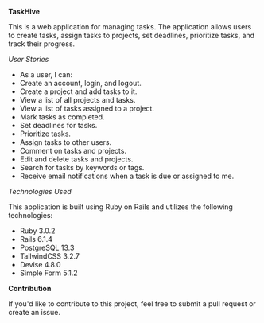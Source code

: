 **TaskHive**

This is a web application for managing tasks. The application allows users to create tasks, assign tasks to projects, set deadlines, prioritize tasks, and track their progress.

*User Stories*

* As a user, I can:
* Create an account, login, and logout.
* Create a project and add tasks to it.
* View a list of all projects and tasks.
* View a list of tasks assigned to a project.
* Mark tasks as completed.
* Set deadlines for tasks.
* Prioritize tasks.
* Assign tasks to other users.
* Comment on tasks and projects.
* Edit and delete tasks and projects.
* Search for tasks by keywords or tags.
* Receive email notifications when a task is due or assigned to me.

*Technologies Used*

This application is built using Ruby on Rails and utilizes the following technologies:

* Ruby 3.0.2
* Rails 6.1.4
* PostgreSQL 13.3
* TailwindCSS 3.2.7
* Devise 4.8.0
* Simple Form 5.1.2

**Contribution**

If you'd like to contribute to this project, feel free to submit a pull request or create an issue.
